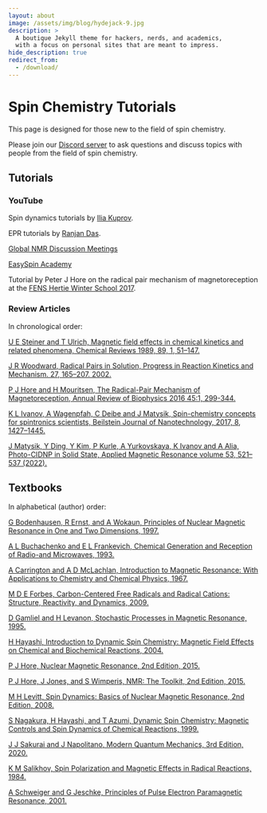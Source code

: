 ```yaml
---
layout: about
image: /assets/img/blog/hydejack-9.jpg
description: >
  A boutique Jekyll theme for hackers, nerds, and academics,
  with a focus on personal sites that are meant to impress.
hide_description: true
redirect_from:
  - /download/
---
```


# Spin Chemistry Tutorials

This page is designed for those new to the field of spin chemistry.

Please join our [Discord server](https://discord.io/spin-chemistry-community/) to ask questions and discuss topics with people
from the field of spin chemistry.

## Tutorials


### YouTube

Spin dynamics tutorials by [Ilia Kuprov](https://www.youtube.com/user/kuprov/featured).

EPR tutorials by [Ranjan Das](https://youtube.com/playlist?list=PLbMVogVj5nJTdC-wb4DGVL3o3QKPDE_CU).

[Global NMR Discussion Meetings](https://www.youtube.com/c/GlobalNMRDiscussionMeetings/videos)

[EasySpin Academy](https://www.youtube.com/channel/UCO02s2WcRHHm5i4HNmUjoMA/videos)

Tutorial by Peter J Hore on the radical pair mechanism of magnetoreception at the [FENS Hertie Winter School 2017](https://www.youtube.com/watch?v=FytxLiHlah4).


### Review Articles

In chronological order:

[U E Steiner and T Ulrich, Magnetic field effects in chemical kinetics and related phenomena, Chemical Reviews 1989, 89, 1, 51–147.](https://pubs.acs.org/doi/abs/10.1021/cr00091a003)

[J R Woodward, Radical Pairs in Solution, Progress in Reaction Kinetics and Mechanism. 27, 165–207. 2002.](https://journals.sagepub.com/doi/abs/10.3184/007967402103165388)

[P J Hore and H Mouritsen, The Radical-Pair Mechanism of Magnetoreception, Annual Review of Biophysics 2016 45:1, 299-344.](https://www.annualreviews.org/doi/10.1146/annurev-biophys-032116-094545)

[K L Ivanov, A Wagenpfah, C Deibe and J Matysik, Spin-chemistry concepts for spintronics scientists, Beilstein Journal of Nanotechnology, 2017, 8, 1427–1445.](https://www.beilstein-journals.org/bjnano/articles/8/143)

[J Matysik, Y Ding, Y Kim, P Kurle, A Yurkovskaya, K Ivanov and A Alia, Photo-CIDNP in Solid State, Applied Magnetic Resonance volume 53, 521–537 (2022).](https://link.springer.com/article/10.1007/s00723-021-01322-5)


## Textbooks

In alphabetical (author) order:

[G Bodenhausen, R Ernst, and A Wokaun, Principles of Nuclear Magnetic Resonance in One and Two Dimensions, 1997.](https://global.oup.com/academic/product/principles-of-nuclear-magnetic-resonance-in-one-and-two-dimensions-9780198556473?cc=jp&lang=en&)

[A L Buchachenko and E L Frankevich, Chemical Generation and Reception of Radio-and Microwaves, 1993.](https://www.wiley.com/en-us/Chemical+Generation+and+Reception+of+Radio+and+Microwaves-p-9780471188599)

[A Carrington and A D McLachlan, Introduction to Magnetic Resonance: With Applications to Chemistry and Chemical Physics, 1967.](https://www.amazon.com/Introduction-Magnetic-Resonance-Alan-Carrington/dp/0063561077)

[M D E Forbes, Carbon-Centered Free Radicals and Radical Cations: Structure, Reactivity, and Dynamics, 2009.](https://onlinelibrary.wiley.com/doi/book/10.1002/9780470584118)

[D Gamliel and H Levanon, Stochastic Processes in Magnetic Resonance, 1995.](https://www.worldscientific.com/worldscibooks/10.1142/2717#t=aboutBook)

[H Hayashi, Introduction to Dynamic Spin Chemistry: Magnetic Field Effects on Chemical and Biochemical Reactions, 2004.](https://www.amazon.com/Introduction-Dynamic-Spin-Chemistry-Biochemical-ebook/dp/B005A2P9CM)

[P J Hore, Nuclear Magnetic Resonance, 2nd Edition, 2015.](https://global.oup.com/ukhe/product/nuclear-magnetic-resonance-9780198703419?cc=gb&lang=en)

[P J Hore, J Jones, and S Wimperis, NMR: The Toolkit, 2nd Edition, 2015.](https://global.oup.com/ukhe/product/nmr-the-toolkit-9780198703426?cc=gb&lang=en)

[M H Levitt, Spin Dynamics: Basics of Nuclear Magnetic Resonance, 2nd Edition, 2008.](https://www.wiley.com/en-us/Spin+Dynamics:+Basics+of+Nuclear+Magnetic+Resonance,+2nd+Edition-p-9780470511176)

[S Nagakura, H Hayashi, and T Azumi, Dynamic Spin Chemistry: Magnetic Controls and Spin Dynamics of Chemical Reactions, 1999.](https://www.amazon.com/Dynamic-Spin-Chemistry-Magnetic-Reactions/dp/0471328367)

[J J Sakurai and J Napolitano, Modern Quantum Mechanics, 3rd Edition, 2020.](https://www.amazon.com/Modern-Quantum-Mechanics-J-Sakurai/dp/1108473229)

[K M Salikhov, Spin Polarization and Magnetic Effects in Radical Reactions, 1984.](https://www.amazon.com/Polarization-Magnetic-Reactions-Theoretical-Chemistry/dp/044499677X)

[A Schweiger and G Jeschke, Principles of Pulse Electron Paramagnetic Resonance, 2001.](https://global.oup.com/academic/product/principles-of-pulse-electron-paramagnetic-resonance-9780198506348?cc=jp&lang=en&)




